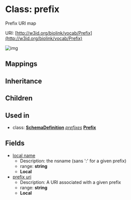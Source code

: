 # Class: prefix


Prefix URI map

URI: [http://w3id.org/biolink/vocab/Prefix](http://w3id.org/biolink/vocab/Prefix)

![img](http://yuml.me/diagram/nofunky;dir:TB/class/\[SchemaDefinition]++-%20prefixes(i)%20*>\[Prefix|local_name:string;prefix_uri:string%20%3F])
## Mappings

## Inheritance

## Children

## Used in

 *  class: **[SchemaDefinition](SchemaDefinition.md)** *[prefixes](prefixes.md)* **[Prefix](Prefix.md)**
## Fields

 * [local name](local_name.md)
    * Description: the nsname (sans ':' for a given prefix)
    * range: **string**
    * __Local__
 * [prefix uri](prefix_uri.md)
    * Description: A URI associated with a given prefix
    * range: **string**
    * __Local__
